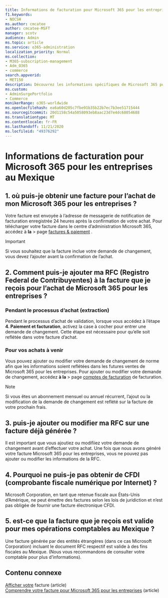 ```yaml
---
title: Informations de facturation pour Microsoft 365 pour les entreprises au Mexique
f1.keywords:
- NOCSH
ms.author: cmcatee
author: cmcatee-MSFT
manager: scotv
audience: Admin
ms.topic: article
ms.service: o365-administration
localization_priority: Normal
ms.collection:
- M365-subscription-management
- Adm_O365
- commerce
search.appverid:
- MET150
description: Découvrez les informations spécifiques de Microsoft 365 pour les entreprises au Mexique.
ms.custom:
- AdminSurgePortfolio
- Commerce
monikerRange: o365-worldwide
ms.openlocfilehash: ea6a60d205c7fbe91b35b22b7ec7b3ee51715444
ms.sourcegitcommit: 20d1158c54a5058093eb8aac23d7e4dc68054688
ms.translationtype: MT
ms.contentlocale: fr-FR
ms.lasthandoff: 11/21/2020
ms.locfileid: "49376292"
---
```

# <a name="billing-information-for-microsoft-365-for-business-in-mexico"></a>Informations de facturation pour Microsoft 365 pour les entreprises au Mexique

## <a name="1-where-can-i-get-an-invoice-for-my-microsoft-365-for-business-purchase"></a>1. où puis-je obtenir une facture pour l’achat de mon Microsoft 365 pour les entreprises ?

Votre facture est envoyée à l’adresse de messagerie de notification de facturation enregistrée 24 heures après la confirmation de votre achat. Pour télécharger votre facture dans le centre d’administration Microsoft 365, accédez à **la**  >  page <a href="https://go.microsoft.com/fwlink/p/?linkid=2102895" target="_blank">factures & paiement</a> .

> [!IMPORTANT]
> Si vous souhaitez que la facture inclue votre demande de changement, vous devez l’ajouter avant la confirmation de l’achat.

## <a name="2-how-can-i-add-my-rfc-registro-federal-de-contribuyentes-to-the-invoice-i-get-for-the-purchase-of-microsoft-365-for-business"></a>2. Comment puis-je ajouter ma RFC (Registro Federal de Contribuyentes) à la facture que je reçois pour l’achat de Microsoft 365 pour les entreprises ?

### <a name="during-the-purchase-process-checkout"></a>Pendant le processus d’achat (extraction)

Pendant le processus d’achat de validation, lorsque vous accédez à l’étape **4. Paiement et facturation**, activez la case à cocher pour entrer une demande de changement. Cette étape est nécessaire pour qu’elle soit reflétée dans votre facture d’achat.

### <a name="for-your-future-purchases"></a>Pour vos achats à venir

Vous pouvez ajouter ou modifier votre demande de changement de norme afin que les informations soient reflétées dans les futures ventes de Microsoft 365 pour les entreprises. Pour ajouter ou modifier votre demande de changement, accédez **à la**  >  page <a href="https://go.microsoft.com/fwlink/p/?linkid=2084771" target="_blank">comptes de facturation</a> de facturation.

> [!NOTE]
> Si vous êtes un abonnement mensuel ou annuel récurrent, l’ajout ou la modification de la demande de changement est reflété sur la facture de votre prochain frais.

## <a name="3-can-i-add-or-modify-my-rfc-to-an-invoice-that-was-already-generated"></a>3. puis-je ajouter ou modifier ma RFC sur une facture déjà générée ?

Il est important que vous ajoutiez ou modifiiez votre demande de changement avant d’effectuer votre achat. Une fois que nous avons généré votre facture Microsoft 365 pour les entreprises, vous ne pouvez pas ajouter ou modifier les informations de la RFC.

## <a name="4-why-dont-i-get-a-cfdi-comprobante-fiscal-digital-por-internet"></a>4. Pourquoi ne puis-je pas obtenir de CFDI (comprobante fiscale numérique por Internet) ?

Microsoft Corporation, en tant que retenue fiscale aux États-Unis d’Amérique, ne peut émettre des factures selon les lois de juridiction et n’est pas obligée de fournir une facture électronique CFDI.

## <a name="5-is-the-invoice-i-receive-valid-for-my-accounting-operations-in-mexico"></a>5. est-ce que la facture que je reçois est valide pour mes opérations comptables au Mexique ?

Une facture générée par des entités étrangères (dans ce cas Microsoft Corporation) incluant le document RFC respectif est valide à des fins fiscales au Mexique. (Nous vous recommandons de consulter votre comptable pour plus d’informations).

## <a name="related-content"></a>Contenu connexe

[Afficher votre](view-your-bill-or-invoice.md) facture (article) \
[Comprendre votre facture pour Microsoft 365 pour les entreprises](understand-your-invoice2.md) (article)